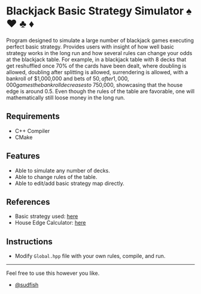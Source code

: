 # Blackjack Basic Strategy Simulator ♠️  ♥️  ♣️  ♦️

Program designed to simulate a large number of blackjack games executing
perfect basic strategy. Provides users with insight of how well basic strategy 
works in the long run and how several rules can change your odds at the 
blackjack table. For example, in a blackjack table with 8 decks that get 
reshuffled once 70% of the cards have been dealt, where doubling is allowed, 
doubling after splitting is allowed, surrendering is allowed, with a bankroll
of $1,000,000 and bets of $50, after 1,000,000 games the bankroll decreases to
~$750,000, showcasing that the house edge is around 0.5. Even though the rules
of the table are favorable, one will mathematically still loose money in the 
long run.

## Requirements 
- C++ Compiler
- CMake

## Features 
- Able to simulate any number of decks.
- Able to change rules of the table.
- Able to edit/add basic strategy map directly. 

## References
- Basic strategy used: [here](https://wizardofodds.com/games/blackjack/strategy/4-decks/)
- House Edge Calculator: [here](https://www.blackjackapprenticeship.com/blackjack-calculator/)

## Instructions 
- Modify ```Global.hpp``` file with your own rules, compile, and run.

---

Feel free to use this however you like. 
- [@sudfish](https://github.com/sudfish)
